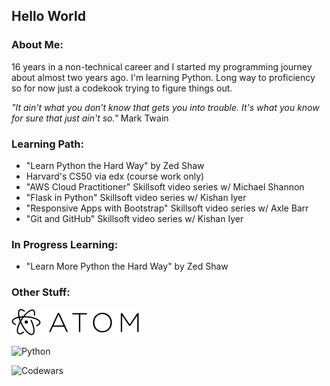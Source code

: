 <h2>Hello World</h2>

<h3>About Me:</h3>  
<p>16 years in a non-technical career and I started my programming journey about almost two years ago.  I'm learning Python.  Long way to proficiency so for now just a codekook trying to figure things out.</p>

<em>"It ain't what you don't know that gets you into trouble.  It's what you know for sure that just ain't so."</em> Mark Twain

<h3>Learning Path:</h3>
<ul>
  <li>"Learn Python the Hard Way" by Zed Shaw</li>
  <li>Harvard's CS50 via edx (course work only)</li>
  <li>"AWS Cloud Practitioner" Skillsoft video series w/ Michael Shannon</li>
  <li>"Flask in Python" Skillsoft video series w/ Kishan Iyer</li>
  <li>"Responsive Apps with Bootstrap" Skillsoft video series w/ Axle Barr</li>
  <li>"Git and GitHub" Skillsoft video series w/ Kishan Iyer</li>
</ul>

<h3>In Progress Learning:</h3>
<ul>
  <li>"Learn More Python the Hard Way" by Zed Shaw</li>
</ul>

<h3>Other Stuff:</h3>

![Atom](https://raw.githubusercontent.com/codekook/ReadMe-main/master/atom.svg)

![Python](https://staging.python.org/static/community_logos/python-powered-w-70x28.png)

![Codewars](https://www.codewars.com/users/codekook/badges/small)
